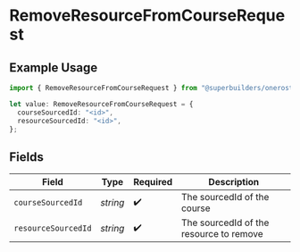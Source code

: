 # RemoveResourceFromCourseRequest

## Example Usage

```typescript
import { RemoveResourceFromCourseRequest } from "@superbuilders/oneroster/models/operations";

let value: RemoveResourceFromCourseRequest = {
  courseSourcedId: "<id>",
  resourceSourcedId: "<id>",
};
```

## Fields

| Field                                   | Type                                    | Required                                | Description                             |
| --------------------------------------- | --------------------------------------- | --------------------------------------- | --------------------------------------- |
| `courseSourcedId`                       | *string*                                | :heavy_check_mark:                      | The sourcedId of the course             |
| `resourceSourcedId`                     | *string*                                | :heavy_check_mark:                      | The sourcedId of the resource to remove |